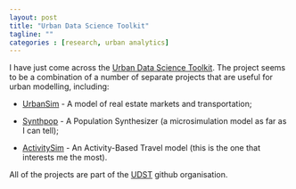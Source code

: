 ```yaml
---
layout: post
title: "Urban Data Science Toolkit"
tagline: ""
categories : [research, urban analytics]
---
```


I have just come across the [Urban Data Science Toolkit](http://www.udst.org/). The project seems to be a combination of a number of separate projects that are useful for urban modelling, including:

 - [UrbanSim](https://github.com/UDST/urbansim) - A model of real estate markets and transportation;

 - [Synthpop](https://github.com/UDST/synthpop) - A Population Synthesizer (a microsimulation model as far as I can tell);

 - [ActivitySim](https://github.com/UDST/activitysim) - An Activity-Based Travel model (this is the one that interests me the most).
 
All of the projects are part of the [UDST](https://github.com/UDST) github organisation.